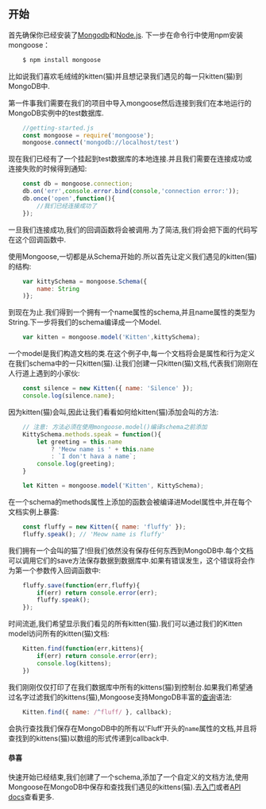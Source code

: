 ## 开始

首先确保你已经安装了[Mongodb](#)和[Node.js](#).
下一步在命令行中使用npm安装mongoose：

```sh
    $ npm install mongoose
```

比如说我们喜欢毛绒绒的kitten(猫)并且想记录我们遇见的每一只kitten(猫)到MongoDB中.

第一件事我们需要在我们的项目中导入mongoose然后连接到我们在本地运行的MongoDB实例中的test数据库.
```js
    //getting-started.js 
    const mongoose = require('mongoose');
    mongoose.connect('mongodb://localhost/test')
```
现在我们已经有了一个挂起到test数据库的本地连接.并且我们需要在连接成功或连接失败的时候得到通知:
```js
    const db = mongoose.connection;
    db.on('err',console.error.bind(console,'connection error:'));
    db.once('open',function(){
        //我们已经连接成功了
    });
```
一旦我们连接成功,我们的回调函数将会被调用.为了简洁,我们将会把下面的代码写在这个回调函数中.

使用Mongoose,一切都是从Schema开始的.所以首先让定义我们遇见的kitten(猫)的结构:
```js
    var kittySchema = mongoose.Schema({
		name: String
    )};
```
到现在为止.我们得到一个拥有一个name属性的schema,并且name属性的类型为String.下一步将我们的schema编译成一个Model.

```js
	var kitten = mongoose.model('Kitten',kittySchema);
```
一个model是我们构造文档的类.在这个例子中,每一个文档将会是属性和行为定义在我们schema中的一只kitten(猫).让我们创建一只kitten(猫)文档,代表我们刚刚在人行道上遇到的小家伙:
```js
	const silence = new Kitten({ name: 'Silence' });
	console.log(silence.name);
```
因为kitten(猫)会叫,因此让我们看看如何给kitten(猫)添加会叫的方法:

```js
	// 注意: 方法必须在使用mongoose.model()编译schema之前添加
	KittySchema.methods.speak = function(){
		let greeting = this.name
			? 'Meow name is ' + this.name
			: `I don't hava a name`;
		console.log(greeting);
	}

	let Kitten = mongoose.model('Kitten', KittySchema);
```
在一个schema的methods属性上添加的函数会被编译进Model属性中,并在每个文档实例上暴露:
```js
	const fluffy = new Kitten({ name: 'fluffy' });
	fluffy.speak(); // 'Meow name is fluffy'
```

我们拥有一个会叫的猫了!但我们依然没有保存任何东西到MongoDB中.每个文档可以调用它们的save方法保存数据到数据库中.如果有错误发生，这个错误将会作为第一个参数传入回调函数中:
```js
	fluffy.save(function(err,fluffy){
		if(err) return console.error(err);
		fluffy.speak();
	});
```
时间流逝,我们希望显示我们看见的所有kitten(猫).我们可以通过我们的Kitten model访问所有的kitten(猫)文档:
```js
	Kitten.find(function(err,kittens){
		if(err) return console.error(err);
		console.log(kittens);
	})
```
我们刚刚仅仅打印了在我们数据库中所有的kittens(猫)到控制台.如果我们希望通过名字过滤我们的kittens(猫),Mongoose支持MongoDB丰富的[查询](#)语法:
```js
	Kitten.find({ name: /^fluff/ }, callback);
```
会执行查找我们保存在MongoDB中的所有以'Fluff'开头的`name`属性的文档,并且将查找到的kittens(猫)以数组的形式传递到callback中.

#### 恭喜

快速开始已经结束,我们创建了一个schema,添加了一个自定义的文档方法,使用Mongoose在MongoDB中保存和查找我们遇见的kittens(猫).去[入门](https://github.com/zhiyingzzhou/mongoose-cn/blob/master/guide.md)或者[API docs](#)查看更多.









